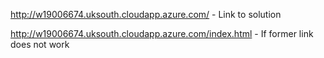 http://w19006674.uksouth.cloudapp.azure.com/ - Link to solution 

http://w19006674.uksouth.cloudapp.azure.com/index.html - If former link does not work